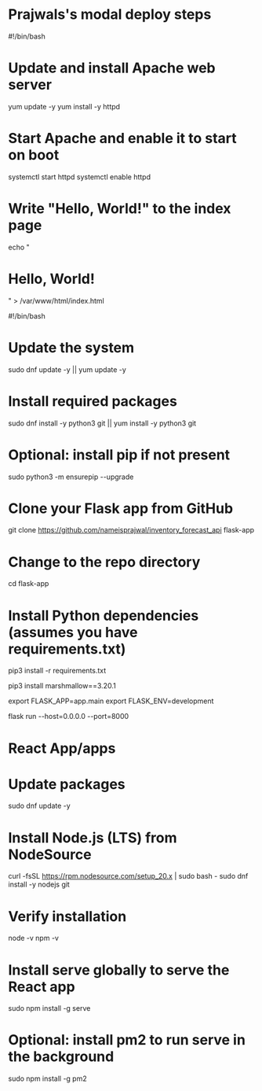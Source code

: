 # Prajwals's modal deploy steps

#!/bin/bash
# Update and install Apache web server
yum update -y
yum install -y httpd

# Start Apache and enable it to start on boot
systemctl start httpd
systemctl enable httpd

# Write "Hello, World!" to the index page
echo "<h1>Hello, World!</h1>" > /var/www/html/index.html

#!/bin/bash

# Update the system
sudo dnf update -y || yum update -y

# Install required packages
sudo dnf install -y python3 git || yum install -y python3 git

# Optional: install pip if not present
sudo python3 -m ensurepip --upgrade

# Clone your Flask app from GitHub
git clone https://github.com/nameisprajwal/inventory_forecast_api flask-app

# Change to the repo directory
cd flask-app

# Install Python dependencies (assumes you have requirements.txt)
pip3 install -r requirements.txt

pip3 install marshmallow==3.20.1

export FLASK_APP=app.main
export FLASK_ENV=development

flask run --host=0.0.0.0 --port=8000

# React App/apps

# Update packages
sudo dnf update -y

# Install Node.js (LTS) from NodeSource
curl -fsSL https://rpm.nodesource.com/setup_20.x | sudo bash -
sudo dnf install -y nodejs git

# Verify installation
node -v
npm -v

# Install serve globally to serve the React app
sudo npm install -g serve

# Optional: install pm2 to run serve in the background
sudo npm install -g pm2